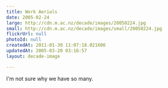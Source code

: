 ```yaml
---
title: Work Aerials
date: 2005-02-24
large: http://cdn.m.ac.nz/decade/images/20050224.jpg
small: http://cdn.m.ac.nz/decade/images/small/20050224.jpg
flickrUrl: null
photoId: null
createdAt: 2011-01-30 11:07:18.021606
updatedAt: 2005-03-20 03:16:57
layout: decade-image

---
```

I'm not sure why we have so many. 
